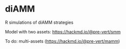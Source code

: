 # diAMM
R simulations of diAMM strategies

Model with two assets: https://hackmd.io/@pre-vert/smm

To do: multi-assets (https://hackmd.io/@pre-vert/mamm)
